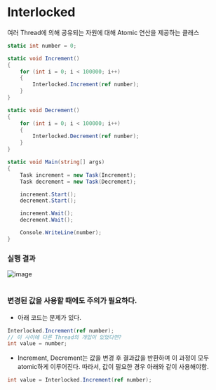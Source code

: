 # Interlocked
여러 Thread에 의해 공유되는 자원에 대해 Atomic 연산을 제공하는 클래스
```c#
static int number = 0;

static void Increment()
{
    for (int i = 0; i < 100000; i++)
    {
        Interlocked.Increment(ref number);
    }
}

static void Decrement()
{
    for (int i = 0; i < 100000; i++)
    {
        Interlocked.Decrement(ref number);
    }
}

static void Main(string[] args)
{
    Task increment = new Task(Increment);
    Task decrement = new Task(Decrement);

    increment.Start();
    decrement.Start();

    increment.Wait();
    decrement.Wait();

    Console.WriteLine(number);
}
```
### 실행 결과
![image](https://github.com/Wseop/game-server-note/assets/18005580/c4afa02b-ebc9-4dd5-865a-6aae98c735ea)

#

### 변경된 값을 사용할 때에도 주의가 필요하다.
- 아래 코드는 문제가 있다.
```c#
Interlocked.Increment(ref number);
// 이 사이에 다른 Thread의 개입이 있었다면?
int value = number;
```
- Increment, Decrement는 값을 변경 후 결과값을 반환하며 이 과정이 모두 atomic하게 이루어진다. 따라서, 값이 필요한 경우 아래와 같이 사용해야함.
```c#
int value = Interlocked.Increment(ref number);
```
